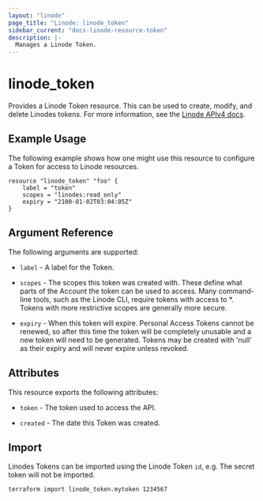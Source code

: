 ```yaml
---
layout: "linode"
page_title: "Linode: linode_token"
sidebar_current: "docs-linode-resource-token"
description: |-
  Manages a Linode Token.
---
```


# linode\_token

Provides a Linode Token resource.  This can be used to create, modify, and delete Linodes tokens.
For more information, see the [Linode APIv4 docs](https://developers.linode.com/api/v4#operation/getTokens).

## Example Usage

The following example shows how one might use this resource to configure a Token for access to Linode resources.

```hcl
resource "linode_token" "foo" {
    label = "token"
    scopes = "linodes:read_only"
    expiry = "2100-01-02T03:04:05Z"
}
```

## Argument Reference

The following arguments are supported:

* `label` - A label for the Token.

* `scopes` - The scopes this token was created with. These define what parts of the Account the token can be used to access. Many command-line tools, such as the Linode CLI, require tokens with access to *. Tokens with more restrictive scopes are generally more secure.

* `expiry` - When this token will expire. Personal Access Tokens cannot be renewed, so after this time the token will be completely unusable and a new token will need to be generated. Tokens may be created with 'null' as their expiry and will never expire unless revoked.

## Attributes

This resource exports the following attributes:

* `token` - The token used to access the API.

* `created` - The date this Token was created.

## Import

Linodes Tokens can be imported using the Linode Token `id`, e.g.  The secret token will not be imported.

```sh
terraform import linode_token.mytoken 1234567
```

